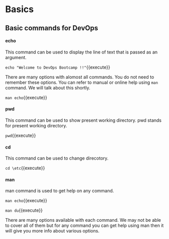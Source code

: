 # Basics
## Basic commands for DevOps

#### echo
This command can be used to display the line of text that is passed as an argument. 

`echo "Welcome to DevOps Bootcamp !!"`{{execute}}

There are many options with alomost all commands. You do not need to remember these options. You can refer to manual or online help using `man ` command. We will talk about this shortly.

`man echo`{{execute}}
 
#### pwd

This command can be used to show present working directory. pwd stands for present working directory.

`pwd`{{execute}}

 
#### cd

This command can be used to change direcotory.

`cd \etc`{{execute}}

#### man

man command is used to get help on any command. 

`man echo`{{execute}}

`man du`{{execute}}

There are many options available with each command. We may not be able to cover all of them but for any command you can get help using man <command> then it will give you more info about various options.

